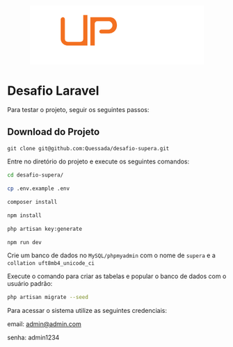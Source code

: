 <p align="center"><img src="public/images/logo-supera.svg" width="400" alt="Logo supera"></p>



# Desafio Laravel

Para testar o projeto, seguir os seguintes passos:

## Download do Projeto

```
git clone git@github.com:Quessada/desafio-supera.git
```

Entre no diretório do projeto e execute os seguintes comandos:

```bash
cd desafio-supera/
```

```bash
cp .env.example .env
```

```bash
composer install
```

```bash
npm install
```

```bash
php artisan key:generate
```

```bash
npm run dev
```

Crie um banco de dados no `MySQL/phpmyadmin` com o nome de `supera` e a `collation uft8mb4_unicode_ci`

Execute o comando para criar as tabelas e popular o banco de dados com o usuário padrão:

```bash
php artisan migrate --seed
```

Para acessar o sistema utilize as seguintes credenciais:

email: admin@admin.com

senha: admin1234



